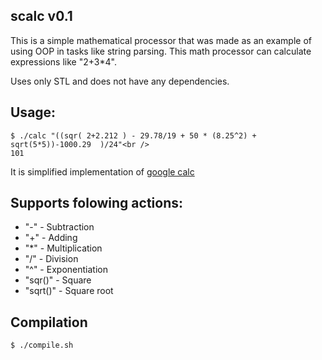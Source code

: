 scalc v0.1
----------

This is a simple mathematical processor that was made as an example of using OOP in tasks like string parsing.
This math processor can calculate expressions like "2+3*4".

Uses only STL and does not have any dependencies. 

Usage:
------
	$ ./calc "((sqr( 2+2.212 ) - 29.78/19 + 50 * (8.25^2) + sqrt(5*5))-1000.29  )/24"<br />
	101

It is simplified implementation of <a href="http://www.google.no/search?client=opera&q=29.78+%2B+50+*+88.25%5E5+-+sqr(+sqrt(+27+)+%2B+5+/+25+)&sourceid=opera&ie=utf-8&oe=utf-8&channel=suggest#hl=en&client=opera&channel=suggest&sclient=psy-ab&q=(((+2%2B2.212+)%5E2+-+29.78%2F19+%2B+50+*+(8.25%5E2)+%2B+sqrt(5*5))-1000.29)%2F24&oq=(((+2%2B2.212+)%5E2+-+29.78%2F19+%2B+50+*+(8.25%5E2)+%2B+sqrt(5*5))-1000.29)%2F24&gs_l=serp.3...5123.5835.38.6059.4.4.0.0.0.1.266.639.0j3j1.4.0.les%3B..0.0...1c.1.4.psy-ab.GkSiL1-P3iM&pbx=1&bav=on.2,or.r_gc.r_pw.r_qf.&bvm=bv.42768644,d.bGE&fp=3e3ae3ba58c5360c&biw=1600&bih=770">google calc</a>

Supports folowing actions:
-------------------------
* "-" - Subtraction
* "+" - Adding
* "*" - Multiplication
* "/" - Division
* "^" - Exponentiation
* "sqr()" - Square
* "sqrt()" - Square root

Compilation
-----------
	$ ./compile.sh
